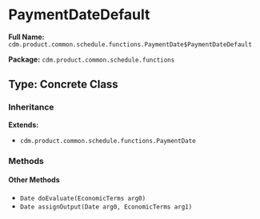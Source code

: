 # PaymentDateDefault

**Full Name:** `cdm.product.common.schedule.functions.PaymentDate$PaymentDateDefault`

**Package:** `cdm.product.common.schedule.functions`

## Type: Concrete Class

### Inheritance

**Extends:**
- `cdm.product.common.schedule.functions.PaymentDate`

### Methods

#### Other Methods

- `Date doEvaluate(EconomicTerms arg0)`
- `Date assignOutput(Date arg0, EconomicTerms arg1)`

